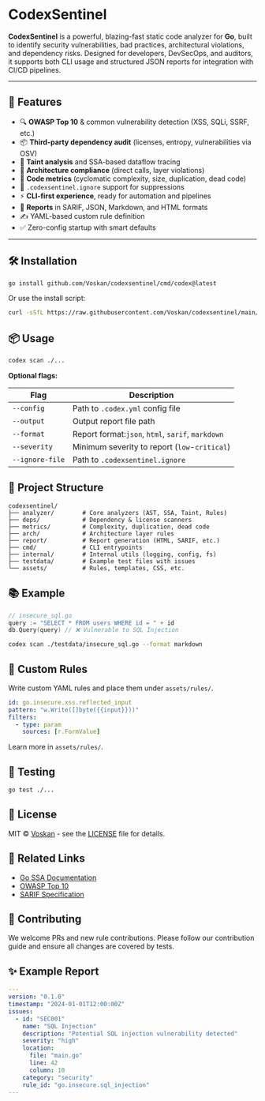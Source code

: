 # CodexSentinel

**CodexSentinel** is a powerful, blazing-fast static code analyzer for **Go**, built to identify security vulnerabilities, bad practices, architectural violations, and dependency risks. Designed for developers, DevSecOps, and auditors, it supports both CLI usage and structured JSON reports for integration with CI/CD pipelines.

---

## 🚀 Features

- 🔍 **OWASP Top 10** & common vulnerability detection (XSS, SQLi, SSRF, etc.)
- 📦 **Third-party dependency audit** (licenses, entropy, vulnerabilities via OSV)
- 🧠 **Taint analysis** and SSA-based dataflow tracing
- 📐 **Architecture compliance** (direct calls, layer violations)
- 📏 **Code metrics** (cyclomatic complexity, size, duplication, dead code)
- 🔕 `.codexsentinel.ignore` support for suppressions
- ⚡ **CLI-first experience**, ready for automation and pipelines
- 📄 **Reports** in SARIF, JSON, Markdown, and HTML formats
- ✍️ YAML-based custom rule definition
- ✅ Zero-config startup with smart defaults

---

## 🛠️ Installation

```bash
go install github.com/Voskan/codexsentinel/cmd/codex@latest
```

Or use the install script:

```bash
curl -sSfL https://raw.githubusercontent.com/Voskan/codexsentinel/main/scripts/install.sh | sh
```

## 📦 Usage

```bash
codex scan ./...
```

**Optional flags:**

| Flag            | Description                                       |
| --------------- | ------------------------------------------------- |
| `--config`      | Path to `.codex.yml` config file                  |
| `--output`      | Output report file path                           |
| `--format`      | Report format:`json`, `html`, `sarif`, `markdown` |
| `--severity`    | Minimum severity to report (`low`-`critical`)     |
| `--ignore-file` | Path to `.codexsentinel.ignore`                   |

## 📁 Project Structure

```
codexsentinel/
├── analyzer/        # Core analyzers (AST, SSA, Taint, Rules)
├── deps/            # Dependency & license scanners
├── metrics/         # Complexity, duplication, dead code
├── arch/            # Architecture layer rules
├── report/          # Report generation (HTML, SARIF, etc.)
├── cmd/             # CLI entrypoints
├── internal/        # Internal utils (logging, config, fs)
├── testdata/        # Example test files with issues
└── assets/          # Rules, templates, CSS, etc.
```

## 📚 Example

```go
// insecure_sql.go
query := "SELECT * FROM users WHERE id = " + id
db.Query(query) // ❌ Vulnerable to SQL Injection
```

```bash
codex scan ./testdata/insecure_sql.go --format markdown
```

## 📘 Custom Rules

Write custom YAML rules and place them under `assets/rules/`.

```yaml
id: go.insecure.xss.reflected_input
pattern: "w.Write([]byte({{input}}))"
filters:
  - type: param
    sources: [r.FormValue]
```

Learn more in `assets/rules/`.

## 🧪 Testing

```bash
go test ./...
```

## 📄 License

MIT © [Voskan](https://github.com/Voskan) - see the [LICENSE](LICENSE) file for details.

## 🧠 Related Links

- [Go SSA Documentation](https://pkg.go.dev/golang.org/x/tools/go/ssa)
- [OWASP Top 10](https://owasp.org/www-project-top-ten/)
- [SARIF Specification](https://docs.oasis-open.org/sarif/sarif/v2.1.0/sarif-v2.1.0.html)

## 💬 Contributing

We welcome PRs and new rule contributions. Please follow our contribution guide and ensure all changes are covered by tests.

## ✨ Example Report

```yaml
---
version: "0.1.0"
timestamp: "2024-01-01T12:00:00Z"
issues:
  - id: "SEC001"
    name: "SQL Injection"
    description: "Potential SQL injection vulnerability detected"
    severity: "high"
    location:
      file: "main.go"
      line: 42
      column: 10
    category: "security"
    rule_id: "go.insecure.sql_injection"
---
```
